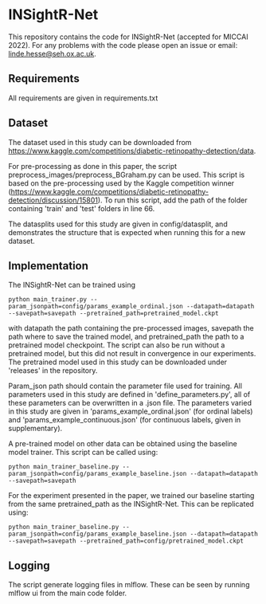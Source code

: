 # INSightR-Net

This repository contains the code for INSightR-Net (accepted for MICCAI 2022). For any problems with the code please open an issue or email: linde.hesse@seh.ox.ac.uk. 

## Requirements

All requirements are given in requirements.txt 

## Dataset

The dataset used in this study can be downloaded from https://www.kaggle.com/competitions/diabetic-retinopathy-detection/data. 

For pre-processing as done in this paper, the script preprocess_images/preprocess_BGraham.py can be used. This script is based on the pre-processing used by the Kaggle competition winner (https://www.kaggle.com/competitions/diabetic-retinopathy-detection/discussion/15801). To run this script, add the path of the folder containing 'train' and 'test' folders in line 66.  

The datasplits used for this study are given in config/datasplit, and demonstrates the structure that is expected when running this for a new dataset.

## Implementation

The INSightR-Net can be trained using

    python main_trainer.py --param_jsonpath=config/params_example_ordinal.json --datapath=datapath --savepath=savepath --pretrained_path=pretrained_model.ckpt

with datapath the path containing the pre-processed images, savepath the path where to save the trained model, and pretrained_path the path to a pretrained model checkpoint. The script can also be run without a pretrained model, but this did not result in convergence in our experiments. The pretrained model used in this study can be downloaded under 'releases' in the repository.

Param_json path should contain the parameter file used for training. All parameters used in this study are defined in 'define_parameters.py', all of these parameters can be overwritten in a .json file. The parameters varied in this study are given in 'params_example_ordinal.json' (for ordinal labels) and 'params_example_continuous.json' (for continuous labels, given in supplementary). 

A pre-trained model on other data can be obtained using the baseline model trainer. This script can be called using: 

    python main_trainer_baseline.py --param_jsonpath=config/params_example_baseline.json --datapath=datapath --savepath=savepath

For the experiment presented in the paper, we trained our baseline starting from the same pretrained_path as the INSightR-Net. This can be replicated using:

    python main_trainer_baseline.py --param_jsonpath=config/params_example_baseline.json --datapath=datapath --savepath=savepath --pretrained_path=config/pretrained_model.ckpt


## Logging

The script generate logging files in mlflow. These can be seen by running mlflow ui from the main code folder. 






